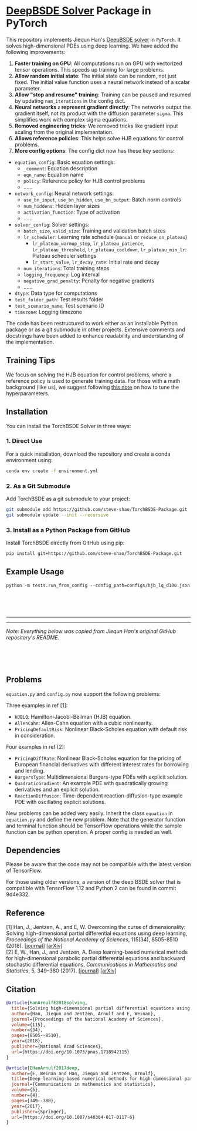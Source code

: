 # [DeepBSDE Solver](https://doi.org/10.1073/pnas.1718942115) Package in PyTorch

This repository implements Jiequn Han's [DeepBSDE solver](https://github.com/frankhan91/DeepBSDE) in `PyTorch`. It solves high-dimensional PDEs using deep learning. We have added the following improvements:

1. **Faster training on GPU**: All computations run on GPU with vectorized tensor operations. This speeds up training for large problems.
2. **Allow random initial state**: The initial state can be random, not just fixed. The initial value function uses a neural network instead of a scalar parameter.
3. **Allow "stop and resume" training**: Training can be paused and resumed by updating `num_iterations` in the config dict.
4. **Neural networks `z` represent gradient directly**: The networks output the gradient itself, not its product with the diffusion parameter `sigma`. This simplifies work with complex sigma equations.
5. **Removed engineering tricks**: We removed tricks like gradient input scaling from the original implementation.
6. **Allows reference policies**: This helps solve HJB equations for control problems.
7. **More config options**: The config dict now has these key sections:
  - `equation_config`: Basic equation settings:
    - `_comment`: Equation description
    - `eqn_name`: Equation name
    - `policy`: Reference policy for HJB control problems
    - ......
  - `network_config`: Neural network settings:
    - `use_bn_input`, `use_bn_hidden`, `use_bn_output`: Batch norm controls
    - `num_hiddens`: Hidden layer sizes
    - `activation_function`: Type of activation
    - ......
  - `solver_config`: Solver settings:
    - `batch_size`, `valid_size`: Training and validation batch sizes
    - `lr_scheduler`: Learning rate schedule (`manual` or `reduce_on_plateau`)
      - `lr_plateau_warmup_step`, `lr_plateau_patience`, `lr_plateau_threshold`, `lr_plateau_cooldown`, `lr_plateau_min_lr`: Plateau scheduler settings
      - `lr_start_value`, `lr_decay_rate`: Initial rate and decay
    - `num_iterations`: Total training steps
    - `logging_frequency`: Log interval
    - `negative_grad_penalty`: Penalty for negative gradients
    - ......
  - `dtype`: Data type for computations
  - `test_folder_path`: Test results folder
  - `test_scenario_name`: Test scenario ID
  - `timezone`: Logging timezone

The code has been restructured to work either as an installable Python package or as a git submodule in other projects. Extensive comments and docstrings have been added to enhance readability and understanding of the implementation. 

## Training Tips

We focus on solving the HJB equation for control problems, where a reference policy is used to generate training data. For those with a math background (like us), we suggest following [this note](https://steve-shao.github.io/posts/2025/hyperparameter-tuning/) on how to tune the hyperparameters.

## Installation

You can install the TorchBSDE Solver in three ways:

### 1. Direct Use

For a quick installation, download the repository and create a conda environment using:

```bash
conda env create -f environment.yml
```

### 2. As a Git Submodule

Add TorchBSDE as a git submodule to your project:

```bash
git submodule add https://github.com/steve-shao/TorchBSDE-Package.git
git submodule update --init --recursive
```

### 3. Install as a Python Package from GitHub

Install TorchBSDE directly from GitHub using pip:

```bash
pip install git+https://github.com/steve-shao/TorchBSDE-Package.git
```


## Example Usage

```
python -m tests.run_from_config --config_path=configs/hjb_lq_d100.json
```



<br><br><br>

---
---
*Note: Everything below was copied from Jiequn Han's original GitHub repository's README.*

<br><br><br>



## Problems

`equation.py` and `config.py` now support the following problems:

Three examples in ref [1]:
* `HJBLQ`: Hamilton-Jacobi-Bellman (HJB) equation.
* `AllenCahn`: Allen-Cahn equation with a cubic nonlinearity.
* `PricingDefaultRisk`: Nonlinear Black-Scholes equation with default risk in consideration.


Four examples in ref [2]:
* `PricingDiffRate`: Nonlinear Black-Scholes equation for the pricing of European financial derivatives
with different interest rates for borrowing and lending.
* `BurgersType`: Multidimensional Burgers-type PDEs with explicit solution.
* `QuadraticGradient`: An example PDE with quadratically growing derivatives and an explicit solution.
* `ReactionDiffusion`: Time-dependent reaction-diffusion-type example PDE with oscillating explicit solutions.


New problems can be added very easily. Inherit the class `equation`
in `equation.py` and define the new problem. Note that the generator function 
and terminal function should be TensorFlow operations while the sample function
can be python operation. A proper config is needed as well.


## Dependencies

Please be aware that the code may not be compatible with the latest version of TensorFlow.

For those using older versions, a version of the deep BSDE solver that is compatible with TensorFlow 1.12 and Python 2 can be found in commit 9d4e332.



## Reference
[1] Han, J., Jentzen, A., and E, W. Overcoming the curse of dimensionality: Solving high-dimensional partial differential equations using deep learning,
<em>Proceedings of the National Academy of Sciences</em>, 115(34), 8505-8510 (2018). [[journal]](https://doi.org/10.1073/pnas.1718942115) [[arXiv]](https://arxiv.org/abs/1707.02568) <br />
[2] E, W., Han, J., and Jentzen, A. Deep learning-based numerical methods for high-dimensional parabolic partial differential equations and backward stochastic differential equations,
<em>Communications in Mathematics and Statistics</em>, 5, 349–380 (2017). 
[[journal]](https://doi.org/10.1007/s40304-017-0117-6) [[arXiv]](https://arxiv.org/abs/1706.04702)

## Citation
```bibtex
@article{HanArnulfE2018solving,
  title={Solving high-dimensional partial differential equations using deep learning},
  author={Han, Jiequn and Jentzen, Arnulf and E, Weinan},
  journal={Proceedings of the National Academy of Sciences},
  volume={115},
  number={34},
  pages={8505--8510},
  year={2018},
  publisher={National Acad Sciences},
  url={https://doi.org/10.1073/pnas.1718942115}
}

@article{EHanArnulf2017deep,
  author={E, Weinan and Han, Jiequn and Jentzen, Arnulf},
  title={Deep learning-based numerical methods for high-dimensional parabolic partial differential equations and backward stochastic differential equations},
  journal={Communications in mathematics and statistics},
  volume={5},
  number={4},
  pages={349--380},
  year={2017},
  publisher={Springer},
  url={https://doi.org/10.1007/s40304-017-0117-6}
}
```


